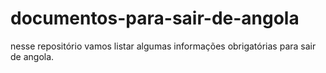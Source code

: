 # documentos-para-sair-de-angola
nesse repositório vamos listar algumas informações obrigatórias para sair de angola.
